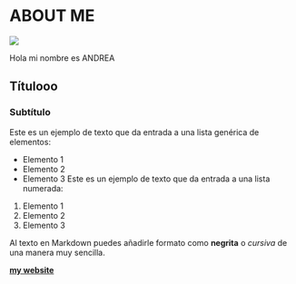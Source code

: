 # ABOUT ME

![](../images/andre_about.pngandre_about.png)



Hola mi nombre es ANDREA 


## Títulooo
### Subtítulo
Este es un ejemplo de texto que da entrada a una lista genérica de elementos:

- Elemento 1
- Elemento 2
- Elemento 3
Este es un ejemplo de texto que da entrada a una lista numerada:

1. Elemento 1
2. Elemento 2
3. Elemento 3

Al texto en Markdown puedes añadirle formato como **negrita** o *cursiva* de una manera muy sencilla.


**[my website](https://community.emergentfutures.io/courses/5566525/content)**
